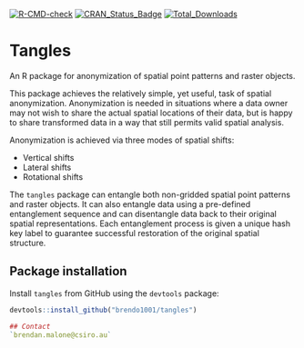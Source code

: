 [![R-CMD-check](https://github.com/brendo1001/tangles/actions/workflows/R-CMD-check.yaml/badge.svg)](https://github.com/brendo1001/tangles/actions/workflows/R-CMD-check.yaml)
[![CRAN_Status_Badge](http://www.r-pkg.org/badges/version/tangles)](https://cran.r-project.org/package=tangles)
[![Total_Downloads](http://cranlogs.r-pkg.org/badges/grand-total/tangles)](https://cran.r-project.org/package=tangles)

# Tangles

An R package for anonymization of spatial point patterns and raster objects.

This package achieves the relatively simple, yet useful, task of spatial anonymization. Anonymization is needed in situations where a data owner may not wish to share the actual spatial locations of their data, but is happy to share transformed data in a way that still permits valid spatial analysis.

Anonymization is achieved via three modes of spatial shifts:

* Vertical shifts  
* Lateral shifts  
* Rotational shifts  

The `tangles` package can entangle both non-gridded spatial point patterns and raster objects. It can also entangle data using a pre-defined entanglement sequence and can disentangle data back to their original spatial representations. Each entanglement process is given a unique hash key label to guarantee successful restoration of the original spatial structure.

## Package installation

Install `tangles` from GitHub using the `devtools` package:

```r
devtools::install_github("brendo1001/tangles")

## Contact
`brendan.malone@csiro.au`
